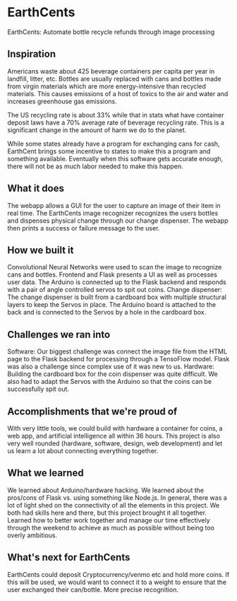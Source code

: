 # EarthCents
EarthCents: Automate bottle recycle refunds through image processing

## Inspiration
Americans waste about 425 beverage containers per capita per year in landfill, litter, etc. Bottles are usually replaced with cans and bottles made from virgin materials which are more energy-intensive than recycled materials. This causes emissions of a host of toxics to the air and water and increases greenhouse gas emissions. 

The US recycling rate is about 33% while that in stats what have container deposit laws have a 70% average rate of beverage recycling rate. This is a significant change in the amount of harm we do to the planet. 
	
While some states already have a program for exchanging cans for cash, EarthCent brings some incentive to states to make this a program and something available. Eventually when this software gets accurate enough, there will not be as much labor needed to make this happen. 

## What it does
The webapp allows a GUI for the user to capture an image of their item in real time. The EarthCents image recognizer recognizes the users bottles and dispenses physical change through our change dispenser. The webapp then prints a success or failure message to the user. 

## How we built it
Convolutional Neural Networks were used to scan the image to recognize cans and bottles.
Frontend and Flask presents a UI as well as processes user data. 
The Arduino is connected up to the Flask backend and responds with a pair of angle controlled servos to spit out coins. 
Change dispenser: The change dispenser is built from a cardboard box with multiple structural layers to keep the Servos in place. The Arduino board is attached to the back and is connected to the Servos by a hole in the cardboard box. 

## Challenges we ran into
Software: Our biggest challenge was connect the image file from the HTML page to the Flask backend for processing through a TensoFlow model. Flask was also a challenge since complex use of it was new to us. 
Hardware: Building the cardboard box for the coin dispenser was quite difficult. We also had to adapt the Servos with the Arduino so that the coins can be successfully spit out. 

## Accomplishments that we're proud of
With very little tools, we could build with hardware a container for coins, a web app, and artificial intelligence all within 36 hours. This project is also very well rounded (hardware, software, design, web development) and let us learn a lot about connecting everything together. 

## What we learned
We learned about Arduino/hardware hacking. We learned about the pros/cons of Flask vs. using something like Node.js. In general, there was a lot of light shed on the connectivity of all the elements in this project. We both had skills here and there, but this project brought it all together. Learned how to better work together and manage our time effectively through the weekend to achieve as much as possible without being too overly ambitious.

## What's next for EarthCents
EarthCents could deposit Cryptocurrency/venmo etc and hold more coins. If this will be used, we would want to connect it to a weight to ensure that the user exchanged their can/bottle. More precise recognition. 
